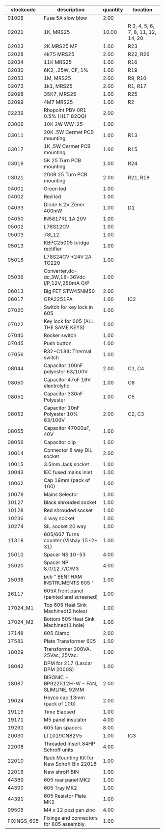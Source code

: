 |stockcode|description|quantity|location|
|---------|-----------|--------|--------|
|01008|Fuse 5A slow blow|2.00||
|02021|1K, MRS25|10.00|R 3, 4, 5, 6, 7, 8, 11, 12, 14, 20|
|02023|2K MRS25 MF|1.00|R23|
|02028|4k75 MRS25|2.00|R22, R26|
|02034|11K MRS25|1.00|R16|
|02030|6K2, .25W, CF, 1%|1.00|R19 |
|02053|1M, MRS25|2.00|R9, R10|
|02073|1k1, MRS25|2.00|R1, R17|
|02098|35K7, MRS25|1.00|R25|
|02099|4M7 MRS25|1.00|R2|
|02239|Rhopoint PBV 0R1 0.5% (H1T 82QQ)|2.00||
|03006|10K 2W WW .25|1.00||
|03011|20K .5W Cermet PCB mounting|1.00|R13|
|03017|1K .5W Cermet PCB mounting|1.00|R15|
|03019|5K 25 Turn PCB mounting|1.00|R24|
|03021|200R 25 Turn PCB mounting|2.00|R21, R18|
|04001|Green led|1.00||
|04002|Red led|1.00||
|04033|Diode 6.2V Zener 400mW|1.00|D1|
|04050|IN5817RL 1A 20V|1.00||
|05002|L78S12CV|1.00||
|05003|78L12|1.00||
|05013|KBPC25005 bridge rectifier|1.00||
|05018|L78S24CV +24V 2A TO220|1.00||
|05036|Converter,dc-dc,3W,18-36Vdc I/P,12V,250mA O/P|1.00||
|06013|Big FET  STW45NM50|2.00||
|06017|OPA2251PA|1.00|IC2|
|07020|Switch for key lock in 605|1.00||
|07022|Key lock for 605 (ALL THE SAME KEYS)|1.00||
|07040|Rocker switch|1.00||
|07045|Push button|1.00||
|07056|R32-C184: Thermal switch|1.00||
|08044|Capacitor 100nF polyester 63/100V|2.00|C1, C4|
|08050|Capacitor 47uF 16V electrolytic|1.00|C6|
|08051|Capacitor 330nF Polyester|1.00|C5|
|08052|Capacitor 10nF Polyester 10% 63/100V|2.00|C2, C3|
|08055|Capacitor 47000uF, 40V|1.00||
|08056|Capacitor clip|1.00||
|10014|Connector 8 way DIL socket|2.00||
|10015|3.5mm Jack socket|1.00||
|10043|IEC fused mains inlet|1.00||
|10062|Cap 19mm (pack of 100)|1.00||
|10078|Mains Selector|1.00||
|10127|Black shrouded socket|1.00||
|10128|Red shrouded socket|1.00||
|10236|4 way socket|1.00||
|10274|SIL socket 20 way|1.00||
|11318|605/607 Turns counter (Vishay 15-2-31)|1.00||
|15010|Spacer NS 10-53|4.00||
|15020|Spacer NP 8.0/12.7/C/M3|4.00||
|15036|pcb  " BENTHAM INSTRUMENTS 605 "|1.00||
|16117|605X front panel (painted and screened)|1.00||
|17024_M1|Top 605 Heat Sink Machined(2 holes)|1.00||
|17024_M2|Bottom 605 Heat Sink Machined(1 hole)|1.00||
|17148|605 Clamp|2.00||
|17581|Plate Transformer 605|1.00||
|18029|Transformer 300VA. 25Vac, 25Vac.|1.00||
|18042|DPM for 217 (Lascar DPM 2000S)|1.00||
|18087|BISONIC - BP922512H-W - FAN, SLIMLINE, 92MM|2.00||
|19024|Heyco cap 13mm (pack of 100)|2.00| |
|19119|Time Elapsed|1.00||
|19171|M5 panel insulator|4.00||
|19290|605 fan spacers|8.00||
|20030|LT1019CN82V5|1.00|IC3|
|22008|Threaded Insert 84HP Schroff units|4.00||
|22010|Rack Mounting Kit for New Schoff Bin 22016|1.00||
|22016|New shroff BIN|1.00||
|44389|605 rear panel MK2|1.00||
|44390|605 Tray MK2|1.00||
|44391|605 Resistor Plate MK2|1.00||
|99506|M4 x 12 pozi pan zinc|4.00||
|FIXINGS_605|Fixings and connectors for 605 assembly.|1.00||

